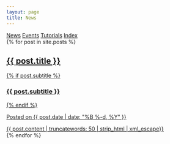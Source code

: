 ```yaml
---
layout: page
title: News
---
```


<div class="list-filters">
  <a href="/posts" class="list-filter filter-selected">News</a>
  <a href="/events" class="list-filter">Events</a>
  <a href="/tutorials" class="list-filter">Tutorials</a>
  <a href="/tags" class="list-filter">Index</a>
</div>
<div class="posts-list">
  {% for post in site.posts %}
  <article>
    <a class="post-preview" href="{{ post.url | prepend: site.baseurl }}">
	    <h2 class="post-title">{{ post.title }}</h2>
	    {% if post.subtitle %}
	    <h3 class="post-subtitle">
	      {{ post.subtitle }}
	    </h3>
	    {% endif %}
      <p class="post-meta">
        Posted on {{ post.date | date: "%B %-d, %Y" }}
      </p>
      <div class="post-entry">
        {{ post.content | truncatewords: 50 | strip_html | xml_escape}}
        <!-- <span href="{{ post.url | prepend: site.baseurl }}" class="post-read-more">[Read&nbsp;More]</span> -->
      </div>
    </a>  
   </article>
  {% endfor %}
</div>